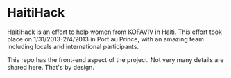 # HaitiHack

HaitiHack is an effort to help women from KOFAVIV in Haiti. This effort took place on
1/31/2013-2/4/2013 in Port au Prince, with an amazing team including locals and international
participants.

This repo has the front-end aspect of the project. Not very many details are shared here.
That's by design.
